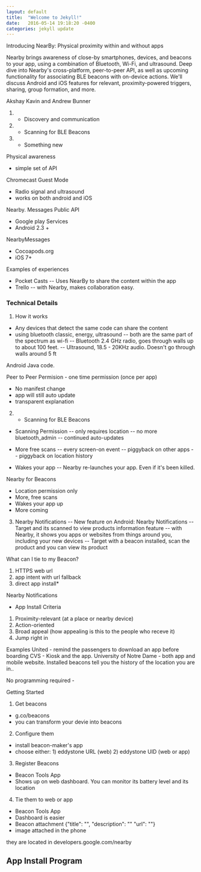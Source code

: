 ```yaml
---
layout: default
title:  "Welcome to Jekyll!"
date:   2016-05-14 19:18:20 -0400
categories: jekyll update
---
```


Introducing NearBy: Physical proximity within and without apps

Nearby brings awareness of close-by smartphones, devices, and beacons to your app, using a combination of Bluetooth, Wi-Fi, and ultrasound. Deep dive into Nearby's cross-platform, peer-to-peer API, as well as upcoming functionality for associating BLE beacons with on-device actions. We'll discuss Android and iOS features for relevant, proximity-powered triggers, sharing, group formation, and more.

Akshay Kavin and Andrew Bunner
1) - Discovery and communication
2) - Scanning for BLE Beacons
3) - Something new

Physical awareness 
- simple set of API

Chromecast Guest Mode
- Radio signal and ultrasound
- works on both android and iOS

Nearby. Messages Public API
- Google play Services
- Android 2.3 +

NearbyMessages
- Cocoapods.org
- iOS 7+

Examples of experiences 
- Pocket Casts
-- Uses NearBy to share the content within the app
- Trello
-- with Nearby, makes collaboration easy. 

### Technical Details
1. How it works
- Any devices that detect the same code can share the content
- using bluetooth classic, energy, ultrasound
-- both are the same part of the spectrum as wi-fi
-- Bluetooth 2.4 GHz radio, goes through walls up to about 100 feet.
-- Ultrasound, 18.5 - 20KHz audio. Doesn't go through walls around 5 ft

Android Java code.

Peer to Peer Permision - one time permission (once per app)
- No manifest change
- app will still auto update
- transparent explanation

2) - Scanning for BLE Beacons
- Scanning Permission
-- only requires location
-- no more bluetooth_admin
-- continued auto-updates

- More free scans
-- every screen-on event
-- piggyback on other apps
-- piggyback on location history
- Wakes your app
-- Nearby re-launches your app. Even if it's been killed.

Nearby for Beacons
- Location permission only
- More, free scans
- Wakes your app up
- More coming

3) Nearby Notifications
-- New feature on Android: Nearby Notifications
-- Target and its scanned to view products information feature
-- with Nearby, it shows you apps or websites from things around you, including your new devices
-- Target with a beacon installed, scan the product and you can view its product

What can I tie to my Beacon?
1. HTTPS web url
2. app intent with url fallback
3. direct app install*

Nearby Notifications
- App Install Criteria
1. Proximity-relevant (at a place or nearby device)
2. Action-oriented
3. Broad appeal (how appealing is this to the people who receve it)
4. Jump right in

Examples
United - remind the passengers to download an app before boarding
CVS - Kiosk and the app. 
University of Notre Dame - both app and mobile website. Installed beacons tell you the history of the location you are in..

No programming required - 

Getting Started
1. Get beacons
- g.co/beacons
- you can transform your devie into beacons
2. Configure them
- install beacon-maker's app
- choose either: 1) eddystone URL (web) 2) eddystone UID (web or app)
3. Register Beacons
- Beacon Tools App
- Shows up on web dashboard. You can monitor its battery level and its location
4. Tie them to web or app
- Beacon Tools App
- Dashboard is easier
- Beacon attachment
{"title": "",
"description": ""
"url": ""}
- image attached in the phone

they are located in developers.google.com/nearby

App Install Program
- 